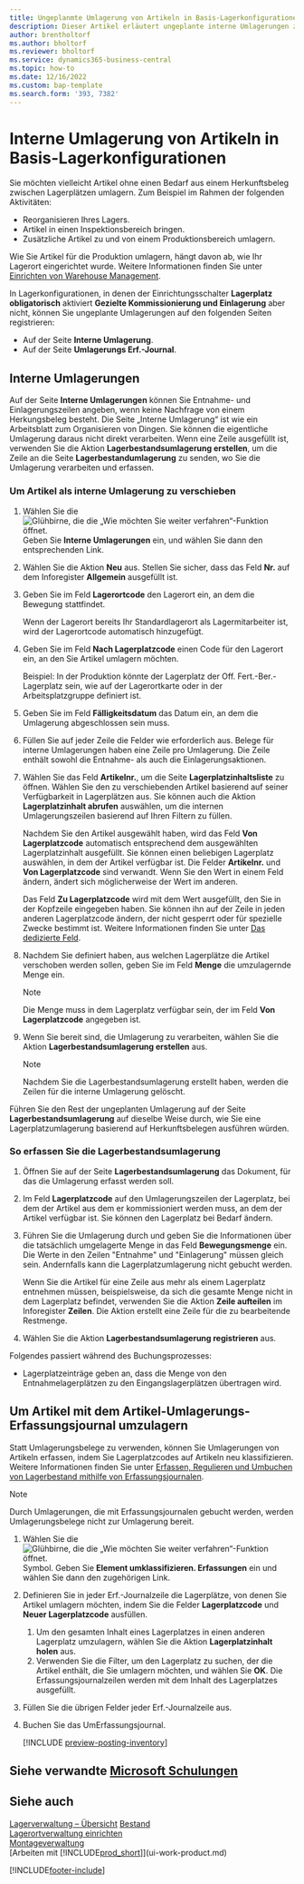 ```yaml
---
title: Ungeplanmte Umlagerung von Artikeln in Basis-Lagerkonfigurationen
description: Dieser Artikel erläutert ungeplante interne Umlagerungen zwischen Lagerplätzen ohne Bedarf aus einem Herkunftsbeleg.
author: brentholtorf
ms.author: bholtorf
ms.reviewer: bholtorf
ms.service: dynamics365-business-central
ms.topic: how-to
ms.date: 12/16/2022
ms.custom: bap-template
ms.search.form: '393, 7382'
---
```

# <a name="move-items-internally-in-basic-warehouse-configurations"></a><a name="move-items-internally-in-basic-warehouse-configurations"></a>Interne Umlagerung von Artikeln in Basis-Lagerkonfigurationen

Sie möchten vielleicht Artikel ohne einen Bedarf aus einem Herkunftsbeleg zwischen Lagerplätzen umlagern. Zum Beispiel im Rahmen der folgenden Aktivitäten:

* Reorganisieren Ihres Lagers.
* Artikel in einen Inspektionsbereich bringen.
* Zusätzliche Artikel zu und von einem Produktionsbereich umlagern. 

Wie Sie Artikel für die Produktion umlagern, hängt davon ab, wie Ihr Lagerort eingerichtet wurde. Weitere Informationen finden Sie unter [Einrichten von Warehouse Management](warehouse-setup-warehouse.md).

In Lagerkonfigurationen, in denen der Einrichtungsschalter **Lagerplatz obligatorisch** aktiviert **Gezielte Kommissionierung und Einlagerung** aber nicht, können Sie ungeplante Umlagerungen auf den folgenden Seiten registrieren:  

* Auf der Seite **Interne Umlagerung**.
* Auf der Seite **Umlagerungs Erf.-Journal**.  

## <a name="internal-movements"></a><a name="internal-movements"></a>Interne Umlagerungen

Auf der Seite **Interne Umlagerungen** können Sie Entnahme- und Einlagerungszeilen angeben, wenn keine Nachfrage von einem Herkungsbeleg besteht. Die Seite „Interne Umlagerung“ ist wie ein Arbeitsblatt zum Organisieren von Dingen. Sie können die eigentliche Umlagerung daraus nicht direkt verarbeiten. Wenn eine Zeile ausgefüllt ist, verwenden Sie die Aktion **Lagerbestandsumlagerung erstellen**, um die Zeile an die Seite **Lagerbestandumlagerung** zu senden, wo Sie die Umlagerung verarbeiten und erfassen.

### <a name="to-move-items-as-an-internal-movement"></a><a name="to-move-items-as-an-internal-movement"></a>Um Artikel als interne Umlagerung zu verschieben

1. Wählen Sie die ![Glühbirne, die die „Wie möchten Sie weiter verfahren“-Funktion öffnet.](media/ui-search/search_small.png "Wie möchten Sie weiter verfahren?") Geben Sie **Interne Umlagerungen** ein, und wählen Sie dann den entsprechenden Link.  
2. Wählen Sie die Aktion **Neu** aus. Stellen Sie sicher, dass das Feld **Nr.** auf dem Inforegister **Allgemein** ausgefüllt ist.
3. Geben Sie im Feld **Lagerortcode** den Lagerort ein, an dem die Bewegung stattfindet.  

    Wenn der Lagerort bereits Ihr Standardlagerort als Lagermitarbeiter ist, wird der Lagerortcode automatisch hinzugefügt.  
4. Geben Sie im Feld **Nach Lagerplatzcode** einen Code für den Lagerort ein, an den Sie Artikel umlagern möchten.

    Beispiel: In der Produktion könnte der Lagerplatz der Off. Fert.-Ber.-Lagerplatz sein, wie auf der Lagerortkarte oder in der Arbeitsplatzgruppe definiert ist.  
5. Geben Sie im Feld **Fälligkeitsdatum** das Datum ein, an dem die Umlagerung abgeschlossen sein muss.  
6. Füllen Sie auf jeder Zeile die Felder wie erforderlich aus. Belege für interne Umlagerungen haben eine Zeile pro Umlagerung. Die Zeile enthält sowohl die Entnahme- als auch die Einlagerungsaktionen.
7. Wählen Sie das Feld **Artikelnr.**, um die Seite **Lagerplatzinhaltsliste** zu öffnen. Wählen Sie den zu verschiebenden Artikel basierend auf seiner Verfügbarkeit in Lagerplätzen aus. Sie können auch die Aktion **Lagerplatzinhalt abrufen** auswählen, um die internen Umlagerungszeilen basierend auf Ihren Filtern zu füllen.  

    Nachdem Sie den Artikel ausgewählt haben, wird das Feld **Von Lagerplatzcode** automatisch entsprechend dem ausgewählten Lagerplatzinhalt ausgefüllt. Sie können einen beliebigen Lagerplatz auswählen, in dem der Artikel verfügbar ist. Die Felder **Artikelnr.** und **Von Lagerplatzcode** sind verwandt. Wenn Sie den Wert in einem Feld ändern, ändert sich möglicherweise der Wert im anderen.  

    Das Feld **Zu Lagerplatzcode** wird mit dem Wert ausgefüllt, den Sie in der Kopfzeile eingegeben haben. Sie können ihn auf der Zeile in jeden anderen Lagerplatzcode ändern, der nicht gesperrt oder für spezielle Zwecke bestimmt ist. Weitere Informationen finden Sie unter [Das dedizierte Feld](warehouse-how-to-create-individual-bins.md#the-dedicated-field).  

8. Nachdem Sie definiert haben, aus welchen Lagerplätze die Artikel verschoben werden sollen, geben Sie im Feld **Menge** die umzulagernde Menge ein.  

    > [!NOTE]  
    > Die Menge muss in dem Lagerplatz verfügbar sein, der im Feld **Von Lagerplatzcode** angegeben ist.  

9. Wenn Sie bereit sind, die Umlagerung zu verarbeiten, wählen Sie die Aktion **Lagerbestandsumlagerung erstellen** aus.  

    > [!NOTE]  
    >  Nachdem Sie die Lagerbestandsumlagerung erstellt haben, werden die Zeilen für die interne Umlagerung gelöscht.  

Führen Sie den Rest der ungeplanten Umlagerung auf der Seite **Lagerbestandsumlagerung** auf dieselbe Weise durch, wie Sie eine Lagerplatzumlagerung basierend auf Herkunftsbelegen ausführen würden.

### <a name="to-record-the-inventory-movement"></a><a name="to-record-the-inventory-movement"></a>So erfassen Sie die Lagerbestandsumlagerung

1. Öffnen Sie auf der Seite **Lagerbestandsumlagerung** das Dokument, für das die Umlagerung erfasst werden soll.  
2. Im Feld **Lagerplatzcode** auf den Umlagerungszeilen der Lagerplatz, bei dem der Artikel aus dem er kommissioniert werden muss, an dem der Artikel verfügbar ist. Sie können den Lagerplatz bei Bedarf ändern.
3. Führen Sie die Umlagerung durch und geben Sie die Informationen über die tatsächlich umgelagerte Menge in das Feld **Bewegungsmenge** ein. Die Werte in den Zeilen "Entnahme" und "Einlagerung" müssen gleich sein. Andernfalls kann die Lagerplatzumlagerung nicht gebucht werden.

    Wenn Sie die Artikel für eine Zeile aus mehr als einem Lagerplatz entnehmen müssen, beispielsweise, da sich die gesamte Menge nicht in dem Lagerplatz befindet, verwenden Sie die Aktion **Zeile aufteilen** im Inforegister **Zeilen**. Die Aktion erstellt eine Zeile für die zu bearbeitende Restmenge.  
4. Wählen Sie die Aktion **Lagerbestandsumlagerung registrieren** aus.  

Folgendes passiert während des Buchungsprozesses:

* Lagerplatzeinträge geben an, dass die Menge von den Entnahmelagerplätzen zu den Eingangslagerplätzen übertragen wird.

## <a name="to-move-items-with-the-item-reclassification-journal"></a><a name="to-move-items-with-the-item-reclassification-journal"></a>Um Artikel mit dem Artikel-Umlagerungs-Erfassungsjournal umzulagern

Statt Umlagerungsbelege zu verwenden, können Sie Umlagerungen von Artikeln erfassen, indem Sie Lagerplatzcodes auf Artikeln neu klassifizieren. Weitere Informationen finden Sie unter [Erfassen, Regulieren und Umbuchen von Lagerbestand mithilfe von Erfassungsjournalen](inventory-how-count-adjust-reclassify.md).

> [!NOTE]  
> Durch Umlagerungen, die mit Erfassungsjournalen gebucht werden, werden Umlagerungsbelege nicht zur Umlagerung bereit.  

1. Wählen Sie die ![Glühbirne, die die „Wie möchten Sie weiter verfahren“-Funktion öffnet.](media/ui-search/search_small.png "Wie möchten Sie weiter verfahren?") Symbol. Geben Sie **Element umklassifizieren. Erfassungen** ein und wählen Sie dann den zugehörigen Link.  
2. Definieren Sie in jeder Erf.-Journalzeile die Lagerplätze, von denen Sie Artikel umlagern möchten, indem Sie die Felder **Lagerplatzcode** und **Neuer Lagerplatzcode** ausfüllen.  

    1. Um den gesamten Inhalt eines Lagerplatzes in einen anderen Lagerplatz umzulagern, wählen Sie die Aktion **Lagerplatzinhalt holen** aus.  
    2. Verwenden Sie die Filter, um den Lagerplatz zu suchen, der die Artikel enthält, die Sie umlagern möchten, und wählen Sie **OK**. Die Erfassungsjournalzeilen werden mit dem Inhalt des Lagerplatzes ausgefüllt.  
3. Füllen Sie die übrigen Felder jeder Erf.-Journalzeile aus.
4. Buchen Sie das UmErfassungsjournal.  

    [!INCLUDE [preview-posting-inventory](includes/preview-posting-inventory.md)]

## <a name="see-related-microsoft-training"></a><a name="see-related-microsoft-training"></a>Siehe verwandte [Microsoft Schulungen](/training/modules/manage-internal-warehouse-processes/)

## <a name="see-also"></a><a name="see-also"></a>Siehe auch

[Lagerverwaltung – Übersicht](design-details-warehouse-management.md)
[Bestand](inventory-manage-inventory.md)  
[Lagerortverwaltung einrichten](warehouse-setup-warehouse.md)  
[Montageverwaltung](assembly-assemble-items.md)  
[Arbeiten mit [!INCLUDE[prod_short](includes/prod_short.md)]](ui-work-product.md)


[!INCLUDE[footer-include](includes/footer-banner.md)]
